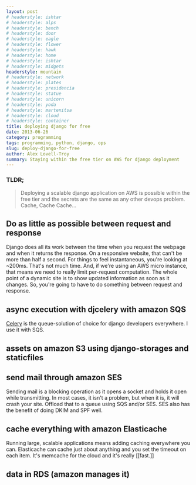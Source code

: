 ```yaml
---
layout: post
# headerstyle: ishtar
# headerstyle: alps
# headerstyle: bench
# headerstyle: door
# headerstyle: eagle
# headerstyle: flower
# headerstyle: hawk
# headerstyle: home
# headerstyle: ishtar
# headerstyle: midgets
headerstyle: mountain
# headerstyle: network
# headerstyle: plates
# headerstyle: presidencia
# headerstyle: statue
# headerstyle: unicorn
# headerstyle: yoda
# headerstyle: martenitsa
# headerstyle: cloud
# headerstyle: container
title: deploying django for free
date: 2013-06-26
category: programming
tags: programming, python, django, ops
slug: deploy-django-for-free
author: Alex Lovell-Troy
summary: Staying within the free tier on AWS for django deployment
---
```


### TLDR;
> Deploying a scalable django application on AWS is possible within the free tier and the secrets are the same as any other devops problem.  Cache, Cache Cache...

## Do as little as possible between request and response
Django does all its work between the time when you request the webpage and when it returns the response.  On a responsive website, that can't be more than half a second.  For things to feel instantaneous, you're looking at ~200ms.  That's not much time.  And, if we're using an AWS micro instance, that means we need to really limit per-request computation.
The whole point of a dynamic site is to show updated information as soon as it changes.  So, you're going to have to do something between request and response.
## async execution with djcelery with amazon SQS
[Celery](http://celeryproject.org) is the queue-solution of choice for django developers everywhere.  I use it with SQS.
## assets on amazon S3 using django-storages and staticfiles
## send mail through amazon SES
Sending mail is a blocking operation as it opens a socket and holds it open while transmitting.  In most cases, it isn't a problem, but when it is, it will crash your site.  Offload that to a queue using SQS and/or SES. SES also has the benefit of doing DKIM and SPF well.
## cache everything with amazon Elasticache
Running large, scalable applications means adding caching everywhere you can.  Elasticache can cache just about anything and you set the timeout on each item.  It's memcache for the cloud and it's really [[fast.]]
## data in RDS (amazon manages it)
